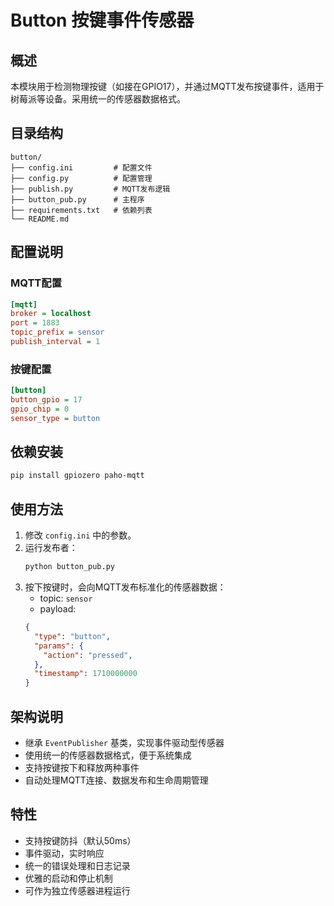 # Button 按键事件传感器

## 概述
本模块用于检测物理按键（如接在GPIO17），并通过MQTT发布按键事件，适用于树莓派等设备。采用统一的传感器数据格式。

## 目录结构
```
button/
├── config.ini         # 配置文件
├── config.py          # 配置管理
├── publish.py         # MQTT发布逻辑
├── button_pub.py      # 主程序
├── requirements.txt   # 依赖列表
└── README.md
```

## 配置说明

### MQTT配置
```ini
[mqtt]
broker = localhost
port = 1883
topic_prefix = sensor
publish_interval = 1
```

### 按键配置
```ini
[button]
button_gpio = 17
gpio_chip = 0
sensor_type = button
```

## 依赖安装
```bash
pip install gpiozero paho-mqtt
```

## 使用方法
1. 修改 `config.ini` 中的参数。
2. 运行发布者：
   ```bash
   python button_pub.py
   ```
3. 按下按键时，会向MQTT发布标准化的传感器数据：
   - topic: `sensor`
   - payload: 
   ```json
   {
     "type": "button",
     "params": {
       "action": "pressed",
     },
     "timestamp": 1710000000
   }
   ```

## 架构说明
- 继承 `EventPublisher` 基类，实现事件驱动型传感器
- 使用统一的传感器数据格式，便于系统集成
- 支持按键按下和释放两种事件
- 自动处理MQTT连接、数据发布和生命周期管理

## 特性
- 支持按键防抖（默认50ms）
- 事件驱动，实时响应
- 统一的错误处理和日志记录
- 优雅的启动和停止机制
- 可作为独立传感器进程运行 

